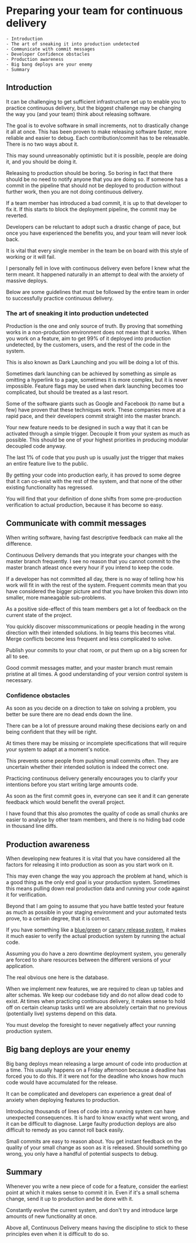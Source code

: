 # Preparing your team for continuous delivery
    - Introduction
    - The art of sneaking it into production undetected
    - Communicate with commit messages
    - Developer Confidence obstacles
    - Production awareness
    - Big bang deploys are your enemy
    - Summary

## Introduction

  It can be challenging to get sufficient infrastructure set up to enable you to practice continuous delivery, but the biggest challenge may be changing the way you (and your team) think about releasing software.

  The goal is to evolve software in small increments, not to drastically change it all at once. This has been proven to make releasing software faster, more reliable and easier to debug.
  Each contribution/commit has to be releasable. There is no two ways about it.

  This may sound unreasonably optimistic but it is possible, people are doing it, and you should be doing it.

  Releasing to production should be boring. So boring in fact that there should be no need to notify anyone that you are doing so.
  If someone has a commit in the pipeline that should not be deployed to production without further work, then you are not doing continuous delivery.

  If a team member has introduced a bad commit, it is up to that developer to fix it. If this starts to block the deployment pipeline, the commit may be reverted.

  Developers can be reluctant to adopt such a drastic change of pace, but once you have experienced the benefits you, and your team will never look back.

  It is vital that every single member in the team be on board with this style of working or it will fail.

  I personally fell in love with continuous delivery even before I knew what the term meant. It happened naturally in an attempt to deal with the anxiety of massive deploys.

  Below are some guidelines that must be followed by the entire team in order to successfully practice continuous delivery.

### The art of sneaking it into production undetected

  Production is the one and only source of truth. By proving that something works in a non-production environment does not mean that it works.
  When you work on a feature, aim to get 99% of it deployed into production undetected, by the customers, users, and the rest of the code in the system.

  This is also known as Dark Launching and you will be doing a lot of this.

  Sometimes dark launching can be achieved by something as simple as omitting a hyperlink to a page, sometimes it is more complex, but it is never impossible.
  Feature flags may be used when dark launching becomes too complicated, but should be treated as a last resort.

  Some of the software giants such as Google and Facebook (to name but a few) have proven that these techniques work.
  These companies move at a rapid pace, and their developers commit straight into the master branch.

  Your new feature needs to be designed in such a way that it can be activated through a simple trigger.
  Decouple it from your system as much as possible. This should be one of your highest priorities in producing modular decoupled code anyway.

  The last 1% of code that you push up is usually just the trigger that makes an entire feature live to the public.

  By getting your code into production early, it has proved to some degree that it can co-exist with the rest of the system, and that none of the other existing functionality has regressed.

  You will find that your definition of done shifts from some pre-production verification to actual production, because it has become so easy.

## Communicate with commit messages

  When writing software, having fast descriptive feedback can make all the difference.

  Continuous Delivery demands that you integrate your changes with the master branch frequently.
  I see no reason that you cannot commit to the master branch atleast once every hour if you intend to keep the code.

  If a developer has not committed all day, there is no way of telling how his work will fit in with the rest of the system.
  Frequent commits mean that you have considered the bigger picture and that you have broken this down into smaller, more maneagable sub-problems.

  As a positive side-effect of this team members get a lot of feedback on the current state of the project.

  You quickly discover misscommunications or people heading in the wrong direction with their intended solutions.
  In big teams this becomes vital. Merge conflicts become less frequent and less complicated to solve.

  Publish your commits to your chat room, or put them up on a big screen for all to see.

  Good commit messages matter, and your master branch must remain pristine at all times. A good understanding of your version control system is necessary.


### Confidence obstacles
  As soon as you decide on a direction to take on solving a problem, you better be sure there are no dead ends down the line.

  There can be a lot of pressure around making these decisions early on and being confident that they will be right.

  At times there may be missing or incomplete specifications that will require your system to adapt at a moment's notice.

  This prevents some people from pushing small commits often. They are uncertain whether their intended solution is indeed the correct one.

  Practicing continuous delivery generally encourages you to clarify your intentions before you start writing large amounts code.

  As soon as the first commit goes in, everyone can see it and it can generate feedback which would benefit the overall project.

  I have found that this also promotes the quality of code as small chunks are easier to analyse by other team members, and there is no hiding bad code in thousand line diffs.

## Production awareness

  When developing new features it is vital that you have considered all the factors for releasing it into production as soon as you start work on it.

  This may even change the way you approach the problem at hand, which is a good thing as the only end goal is your production system.
  Sometimes this means pulling down real production data and running your code against it for verification.

  Beyond that I am going to assume that you have battle tested your feature as much as possible in your staging environment and your automated tests prove, to a certain degree, that it is correct.

  If you have something like a [blue/green](https://www.madetech.com/blog/a-guide-to-blue-green-deployments-and-going-live-every-day) or [canary release system](https://www.madetech.com/blog/canary-releases), it makes it much easier to verify the actual production system by running the actual code.

  Assuming you do have a zero downtime deployment system, you generally are forced to share resources between the different versions of your application.

  The real obvious one here is the database.

  When we implement new features, we are required to clean up tables and alter schemas. We keep our codebase tidy and do not allow dead code to exist.
  At times when practicing continuous delivery, it makes sense to hold off on certain cleanup tasks until we are absolutely certain that no previous (potentially live) systems depend on this data.

  You must develop the foresight to never negatively affect your running production system.

## Big bang deploys are your enemy

  Big bang deploys mean releasing a large amount of code into production at a time. This usually happens on a Friday afternoon because a deadline has forced you to do this.
  If it were not for the deadline who knows how much code would have accumulated for the release.

  It can be complicated and developers can experience a great deal of anxiety when deploying features to production.

  Introducing thousands of lines of code into a running system can have unexpected consequences. It is hard to know exactly what went wrong, and it can be difficult to diagnose.
  Large faulty production deploys are also difficult to remedy as you cannot roll back easily.

  Small commits are easy to reason about. You get instant feedback on the quality of your small change as soon as it is released.
  Should something go wrong, you only have a handful of potential suspects to debug.

## Summary

  Whenever you write a new piece of code for a feature, consider the earliest point at which it makes sense to commit it in.
  Even if it's a small schema change, send it up to production and be done with it.

  Constantly evolve the current system, and don't try and introduce large amounts of new functionality at once.

  Above all, Continuous Delivery means having the discipline to stick to these principles even when it is difficult to do so.
